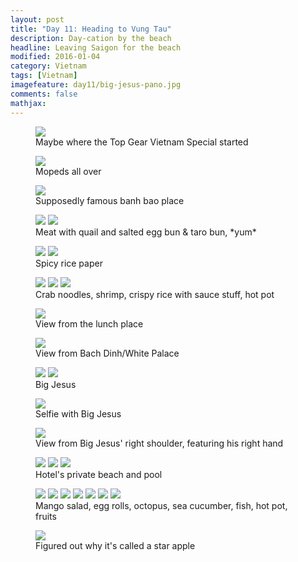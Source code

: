 ```yaml
---
layout: post
title: "Day 11: Heading to Vung Tau"
description: Day-cation by the beach
headline: Leaving Saigon for the beach
modified: 2016-01-04	
category: Vietnam
tags: [Vietnam]
imagefeature: day11/big-jesus-pano.jpg
comments: false
mathjax:
---
```


<figure>
<a href='{{ site.url }}/images/day11/top-gear.jpg'><img src='{{ site.url }}/images/day11/top-gear.jpg'></a>
    <figcaption>Maybe where the Top Gear Vietnam Special started</figcaption>
</figure>

<figure>
<a href='{{ site.url }}/images/day11/street.jpg'><img src='{{ site.url }}/images/day11/street.jpg'></a>
    <figcaption>Mopeds all over</figcaption>
</figure>

<figure>
<a href='{{ site.url }}/images/day11/banh-bao.jpg'><img src='{{ site.url }}/images/day11/banh-bao.jpg'></a>
    <figcaption>Supposedly famous banh bao place</figcaption>
</figure>

<figure class="half">
<a href='{{ site.url }}/images/day11/banh-bao1.jpg'><img src='{{ site.url }}/images/day11/banh-bao1.jpg'></a>
<a href='{{ site.url }}/images/day11/banh-bao2.jpg'><img src='{{ site.url }}/images/day11/banh-bao2.jpg'></a>
    <figcaption>Meat with quail and salted egg bun & taro bun, *yum*</figcaption>
</figure>

<figure class="half">
<a href='{{ site.url }}/images/day11/rice-paper1.jpg'><img src='{{ site.url }}/images/day11/rice-paper1.jpg'></a>
<a href='{{ site.url }}/images/day11/rice-paper2.jpg'><img src='{{ site.url }}/images/day11/rice-paper2.jpg'></a>
    <figcaption>Spicy rice paper</figcaption>
</figure>

<figure class="third">
<a href='{{ site.url }}/images/day11/lunch1.jpg'><img src='{{ site.url }}/images/day11/lunch1.jpg'></a>
<a href='{{ site.url }}/images/day11/lunch2.jpg'><img src='{{ site.url }}/images/day11/lunch2.jpg'></a>
<a href='{{ site.url }}/images/day11/lunch3.jpg'><img src='{{ site.url }}/images/day11/lunch3.jpg'></a>
    <figcaption>Crab noodles, shrimp, crispy rice with sauce stuff, hot pot</figcaption>
</figure>

<figure>
<a href='{{ site.url }}/images/day11/lunch-view.jpg'><img src='{{ site.url }}/images/day11/lunch-view.jpg'></a>
    <figcaption>View from the lunch place</figcaption>
</figure>

<figure>
<a href='{{ site.url }}/images/day11/house-view.jpg'><img src='{{ site.url }}/images/day11/house-view.jpg'></a>
    <figcaption>View from Bach Dinh/White Palace</figcaption>
</figure>

<figure class="half">
<a href='{{ site.url }}/images/day11/big-jesus1.jpg'><img src='{{ site.url }}/images/day11/big-jesus1.jpg'></a>
<a href='{{ site.url }}/images/day11/big-jesus2.jpg'><img src='{{ site.url }}/images/day11/big-jesus2.jpg'></a>
    <figcaption>Big Jesus</figcaption>
</figure>

<figure>
<a href='{{ site.url }}/images/day11/big-jesus-selfie.jpg'><img src='{{ site.url }}/images/day11/big-jesus-selfie.jpg'></a>
    <figcaption>Selfie with Big Jesus</figcaption>
</figure>

<figure>
<a href='{{ site.url }}/images/day11/big-jesus-pano.jpg'><img src='{{ site.url }}/images/day11/big-jesus-pano.jpg'></a>
    <figcaption>View from Big Jesus' right shoulder, featuring his right hand</figcaption>
</figure>

<figure class="third">
<a href='{{ site.url }}/images/day11/beach.jpg'><img src='{{ site.url }}/images/day11/beach.jpg'></a>
<a href='{{ site.url }}/images/day11/pool1.jpg'><img src='{{ site.url }}/images/day11/pool1.jpg'></a>
<a href='{{ site.url }}/images/day11/pool2.jpg'><img src='{{ site.url }}/images/day11/pool2.jpg'></a>
    <figcaption>Hotel's private beach and pool</figcaption>
</figure>

<figure class="half">
<a href='{{ site.url }}/images/day11/dinner1.jpg'><img src='{{ site.url }}/images/day11/dinner1.jpg'></a>
<a href='{{ site.url }}/images/day11/dinner2.jpg'><img src='{{ site.url }}/images/day11/dinner2.jpg'></a>
<a href='{{ site.url }}/images/day11/dinner3.jpg'><img src='{{ site.url }}/images/day11/dinner3.jpg'></a>
<a href='{{ site.url }}/images/day11/dinner4.jpg'><img src='{{ site.url }}/images/day11/dinner4.jpg'></a>
<a href='{{ site.url }}/images/day11/dinner5.jpg'><img src='{{ site.url }}/images/day11/dinner5.jpg'></a>
<a href='{{ site.url }}/images/day11/dinner6.jpg'><img src='{{ site.url }}/images/day11/dinner6.jpg'></a>
<a href='{{ site.url }}/images/day11/dinner7.jpg'><img src='{{ site.url }}/images/day11/dinner7.jpg'></a>
    <figcaption>Mango salad, egg rolls, octopus, sea cucumber, fish, hot pot, fruits</figcaption>
</figure>

<figure>
<a href='{{ site.url }}/images/day11/star-apple.jpg'><img src='{{ site.url }}/images/day11/star-apple.jpg'></a>
    <figcaption>Figured out why it's called a star apple</figcaption>
</figure>

